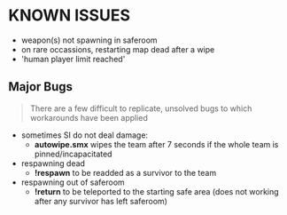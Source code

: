 # KNOWN ISSUES
 * weapon(s) not spawning in saferoom  
 * on rare occassions, restarting map dead after a wipe
 * 'human player limit reached'  
 
## Major Bugs  
> There are a few difficult to replicate, unsolved bugs to which workarounds have been applied 
 * sometimes SI do not deal damage: 
   * **autowipe.smx** wipes the team after 7 seconds if the whole team is pinned/incapacitated
 * respawning dead
   * **!respawn** to be readded as a survivor to the team
 * respawning out of saferoom
   * **!return** to be teleported to the starting safe area (does not working after any survivor has left saferoom)


   
